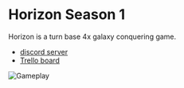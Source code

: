  # Horizon Season 1
 Horizon is a turn base 4x galaxy conquering game.
 - [discord server](https://discord.gg/HfVYcT)  
 - [Trello board](https://trello.com/b/yWm2HwiC/horizon-season-1)  
 
 
![Gameplay](https://media.giphy.com/media/TJV3K3bT0ok2SCzSlI/giphy.gif)
